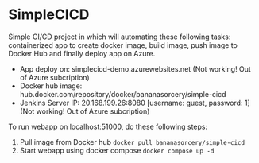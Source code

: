 # SimpleCICD
Simple CI/CD project in which will automating these following tasks: containerized app to create docker image, build image, push image to Docker Hub and finally deploy app on Azure.

- App deploy on: simplecicd-demo.azurewebsites.net (Not working! Out of Azure subcription)
- Docker hub image: hub.docker.com/repository/docker/bananasorcery/simple-cicd
- Jenkins Server IP: 20.168.199.26:8080 [username: guest, password: 1] (Not working! Out of Azure subcription)

To run webapp on localhost:51000, do these following steps:
1. Pull image from Docker hub
    `docker pull bananasorcery/simple-cicd`
2. Start webapp using docker compose
    `docker compose up -d`